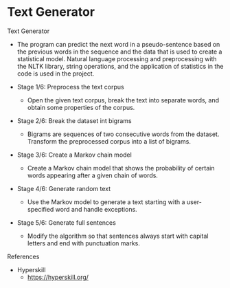 # Text Generator

Text Generator

- The program can predict the next word in a pseudo-sentence based on the previous words in the sequence and the data that is used to create a statistical model. Natural language processing and preprocessing with the NLTK library, string operations, and the application of statistics in the code is used in the project.

- Stage 1/6: Preprocess the text corpus
  - Open the given text corpus, break the text into separate words, and obtain some properties of the corpus.
- Stage 2/6: Break the dataset int bigrams
  - Bigrams are sequences of two consecutive words from the dataset. Transform the preprocessed corpus into a list of bigrams.
- Stage 3/6: Create a Markov chain model
  - Create a Markov chain model that shows the probability of certain words appearing after a given chain of words.
- Stage 4/6: Generate random text
  - Use the Markov model to generate a text starting with a user-specified word and handle exceptions.
- Stage 5/6: Generate full sentences
  - Modify the algorithm so that sentences always start with capital letters and end with punctuation marks.

References

- Hyperskill
  - https://hyperskill.org/
